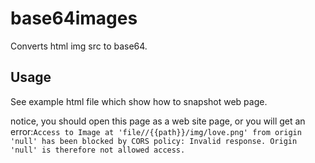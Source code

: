 # base64images
Converts html img src to base64.

## Usage

See example html file which show how to snapshot web page.

notice, you should open this page as a web site page, or you will get an error:`Access to Image at 'file//{{path}}/img/love.png' from origin 'null' has been blocked by CORS policy: Invalid response. Origin 'null' is therefore not allowed access.`